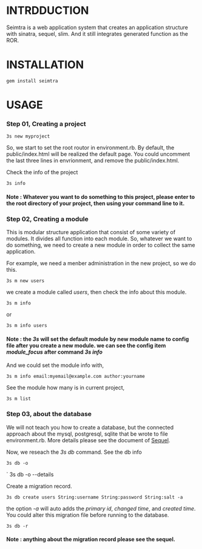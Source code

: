 # INTRDDUCTION

Seimtra is a web application system that creates an application structure with sinatra, sequel, slim. And it still integrates generated function as the ROR.


# INSTALLATION

	gem install seimtra


# USAGE


### Step 01, Creating a project

	3s new myproject

So, we start to set the root routor in environment.rb. 
By default, the public/index.html will be realized the default page. 
You could uncomment the last three lines in envrionment, and remove the public/index.html.

Check the info of the project

	3s info

#### Note : Whatever you want to do something to this project, please enter to the root directory of your project, then using your command line to it.


### Step 02, Creating a module

This is modular structure application that consist of some variety of modules.
It divides all function into each module. So, whatever we want to do something, we need to
create a new module in order to collect the same application.

For example, we need a menber administration in the new project, so we do this.

	3s m new users

we create a module called *users*,  then check the info about this module.

	3s m info

or

	3s m info users

#### Note : the *3s* will set the default module by new module name to config file after you create a new module. we can see the config item *module_focus* after command *3s info*

And we could set the module info with,

	3s m info email:myemail@example.com author:yourname

See the module how many is in current project,

	3s m list


### Step 03, about the database

We will not teach you how to create a database, but the connected approach about the mysql, postgresql, sqlite that be wrote to file environment.rb.
More details please see the document of [Sequel](http://sequel.rubyforge.org/documentation.html).

Now, we reseach the *3s* *db* command.
See the db info

	3s db -o
`	3s db -o --details

Create a migration record.

	3s db create users String:username String:password String:salt -a

the option *-a* will auto adds the *primary id*, *changed time*, and *created time*.
You could alter this migration file before running to the database.

	3s db -r

#### Note : anything about the migration record please see the sequel.
